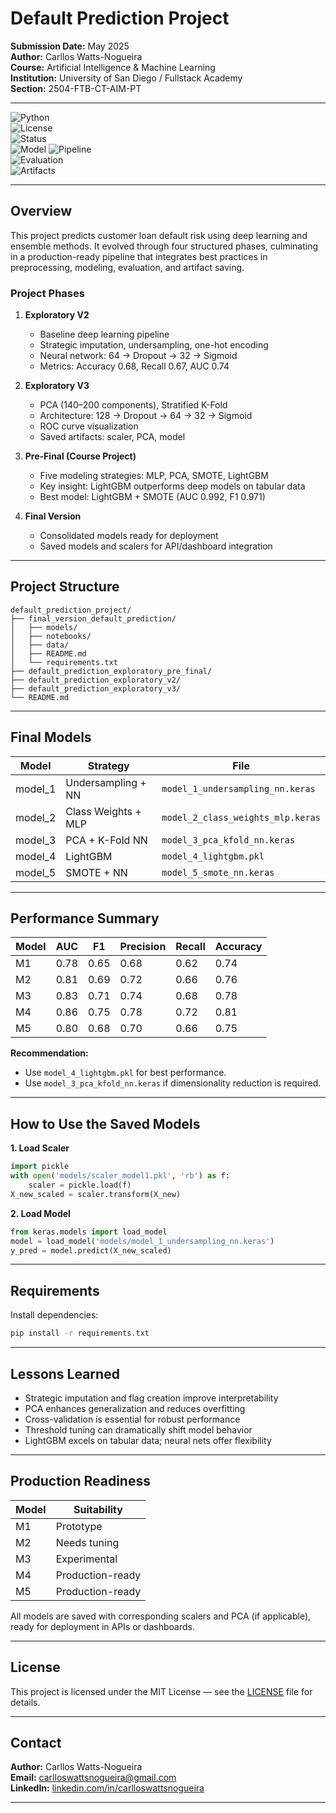 # Default Prediction Project

**Submission Date:** May 2025  
**Author:** Carllos Watts-Nogueira  
**Course:** Artificial Intelligence & Machine Learning  
**Institution:** University of San Diego / Fullstack Academy  
**Section:** 2504-FTB-CT-AIM-PT  

---

![Python](https://img.shields.io/badge/Python-3.10+-blue.svg)  
![License](https://img.shields.io/badge/License-MIT-green.svg)  
![Status](https://img.shields.io/badge/Status-Production--Ready-brightgreen.svg)  
![Model](https://img.shields.io/badge/Best%20Model-LightGBM%20(AUC%3D0.86)-success.svg)  
![Pipeline](https://img.shields.io/badge/Pipeline-4%20Phases-yellow.svg)  
![Evaluation](https://img.shields.io/badge/Evaluation-AUC%2C%20F1%2C%20Recall%2C%20Precision-orange.svg)  
![Artifacts](https://img.shields.io/badge/Artifacts-Saved%20Models%20%26%20Scalers-lightgrey.svg)

---

## Overview

This project predicts customer loan default risk using deep learning and ensemble methods. It evolved through four structured phases, culminating in a production-ready pipeline that integrates best practices in preprocessing, modeling, evaluation, and artifact saving.

### Project Phases

1. **Exploratory V2**  
   - Baseline deep learning pipeline  
   - Strategic imputation, undersampling, one-hot encoding  
   - Neural network: 64 → Dropout → 32 → Sigmoid  
   - Metrics: Accuracy 0.68, Recall 0.67, AUC 0.74  

2. **Exploratory V3**  
   - PCA (140–200 components), Stratified K-Fold  
   - Architecture: 128 → Dropout → 64 → 32 → Sigmoid  
   - ROC curve visualization  
   - Saved artifacts: scaler, PCA, model  

3. **Pre-Final (Course Project)**  
   - Five modeling strategies: MLP, PCA, SMOTE, LightGBM  
   - Key insight: LightGBM outperforms deep models on tabular data  
   - Best model: LightGBM + SMOTE (AUC 0.992, F1 0.971)  

4. **Final Version**  
   - Consolidated models ready for deployment  
   - Saved models and scalers for API/dashboard integration  

---

## Project Structure

```
default_prediction_project/
├── final_version_default_prediction/
│   ├── models/
│   ├── notebooks/
│   ├── data/
│   ├── README.md
│   └── requirements.txt
├── default_prediction_exploratory_pre_final/
├── default_prediction_exploratory_v2/
├── default_prediction_exploratory_v3/
└── README.md
```

---

## Final Models

| Model   | Strategy               | File                             |
|---------|------------------------|----------------------------------|
| model_1 | Undersampling + NN     | `model_1_undersampling_nn.keras` |
| model_2 | Class Weights + MLP    | `model_2_class_weights_mlp.keras` |
| model_3 | PCA + K-Fold NN        | `model_3_pca_kfold_nn.keras`     |
| model_4 | LightGBM               | `model_4_lightgbm.pkl`           |
| model_5 | SMOTE + NN             | `model_5_smote_nn.keras`         |

---

## Performance Summary

| Model | AUC  | F1   | Precision | Recall | Accuracy |
|-------|------|------|-----------|--------|----------|
| M1    | 0.78 | 0.65 | 0.68      | 0.62   | 0.74     |
| M2    | 0.81 | 0.69 | 0.72      | 0.66   | 0.76     |
| M3    | 0.83 | 0.71 | 0.74      | 0.68   | 0.78     |
| M4    | 0.86 | 0.75 | 0.78      | 0.72   | 0.81     |
| M5    | 0.80 | 0.68 | 0.70      | 0.66   | 0.75     |

**Recommendation:**  
- Use `model_4_lightgbm.pkl` for best performance.  
- Use `model_3_pca_kfold_nn.keras` if dimensionality reduction is required.

---

## How to Use the Saved Models

**1. Load Scaler**
```python
import pickle
with open('models/scaler_model1.pkl', 'rb') as f:
    scaler = pickle.load(f)
X_new_scaled = scaler.transform(X_new)
```

**2. Load Model**
```python
from keras.models import load_model
model = load_model('models/model_1_undersampling_nn.keras')
y_pred = model.predict(X_new_scaled)
```

---

## Requirements

Install dependencies:
```bash
pip install -r requirements.txt
```

---

## Lessons Learned

- Strategic imputation and flag creation improve interpretability  
- PCA enhances generalization and reduces overfitting  
- Cross-validation is essential for robust performance  
- Threshold tuning can dramatically shift model behavior  
- LightGBM excels on tabular data; neural nets offer flexibility  

---

## Production Readiness

| Model | Suitability      |
|-------|------------------|
| M1    | Prototype        |
| M2    | Needs tuning     |
| M3    | Experimental     |
| M4    | Production-ready |
| M5    | Production-ready |

All models are saved with corresponding scalers and PCA (if applicable), ready for deployment in APIs or dashboards.

---

## License

This project is licensed under the MIT License — see the [LICENSE](./LICENSE) file for details.

---

## Contact

**Author:** Carllos Watts-Nogueira  
**Email:** [carlloswattsnogueira@gmail.com](mailto:carlloswattsnogueira@gmail.com)  
**LinkedIn:** [linkedin.com/in/carlloswattsnogueira](https://www.linkedin.com/in/carlloswattsnogueira/)

---

